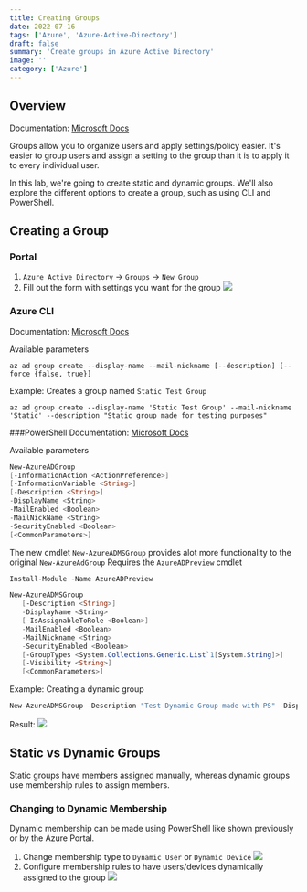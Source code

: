 ```yaml
---
title: Creating Groups
date: 2022-07-16
tags: ['Azure', 'Azure-Active-Directory']
draft: false
summary: 'Create groups in Azure Active Directory'
image: ''
category: ['Azure']
---
```


## Overview

Documentation: [Microsoft Docs](https://docs.microsoft.com/en-us/azure/active-directory/fundamentals/active-directory-groups-create-azure-portal)

Groups allow you to organize users and apply settings/policy easier. It's easier to group users and assign a setting to the group than it is to apply it to every individual user.

In this lab, we're going to create static and dynamic groups. We'll also explore the different options to create a group, such as using CLI and PowerShell.

## Creating a Group

### Portal

1. `Azure Active Directory` -> `Groups` -> `New Group`
2. Fill out the form with settings you want for the group
   ![](https://bui.blob.core.windows.net/labs/Lab_2022_07_16_51_54.webp)

### Azure CLI

Documentation: [Microsoft Docs](https://docs.microsoft.com/en-us/cli/azure/ad/group?view=azure-cli-latest#az_ad_group_create)

Available parameters

```shell
az ad group create --display-name --mail-nickname [--description] [--force {false, true}]
```

Example: Creates a group named `Static Test Group`

```shell
az ad group create --display-name 'Static Test Group' --mail-nickname 'Static' --description "Static group made for testing purposes"
```

###PowerShell
Documentation: [Microsoft Docs](https://docs.microsoft.com/en-us/powershell/module/azuread/new-azureadgroup?view=azureadps-2.0)

Available parameters

```powershell
New-AzureADGroup
[-InformationAction <ActionPreference>]
[-InformationVariable <String>]
[-Description <String>]
-DisplayName <String>
-MailEnabled <Boolean>
-MailNickName <String>
-SecurityEnabled <Boolean>
[<CommonParameters>]
```

The new cmdlet `New-AzureADMSGroup` provides alot more functionality to the original `New-AzureAdGroup`
Requires the `AzureADPreview` cmdlet

```powershell
Install-Module -Name AzureADPreview
```

```powershell
New-AzureADMSGroup
   [-Description <String>]
   -DisplayName <String>
   [-IsAssignableToRole <Boolean>]
   -MailEnabled <Boolean>
   -MailNickname <String>
   -SecurityEnabled <Boolean>
   [-GroupTypes <System.Collections.Generic.List`1[System.String]>]
   [-Visibility <String>]
   [<CommonParameters>]
```

Example: Creating a dynamic group

```powershell
New-AzureADMSGroup -Description "Test Dynamic Group made with PS" -DisplayName "Test Dynamic Group" -MailEnabled $false -SecurityEnabled $true -MailNickname "N/A" -GroupTypes "DynamicMembership" -MembershipRule "(user.displayName -contains ""bui"")" -MembershipRuleProccessingState "On"
```

Result:
![](https://bui.blob.core.windows.net/labs/Lab_2022_07_16_41_34.webp)

## Static vs Dynamic Groups

Static groups have members assigned manually, whereas dynamic groups use membership rules to assign members.

### Changing to Dynamic Membership

Dynamic membership can be made using PowerShell like shown previously or by the Azure Portal.

1. Change membership type to `Dynamic User` or `Dynamic Device`
   ![](https://bui.blob.core.windows.net/labs/Lab_2022_07_16_44_27.webp)
2. Configure membership rules to have users/devices dynamically assigned to the group
   ![](https://bui.blob.core.windows.net/labs/Lab_2022_07_16_45_28.webp)
